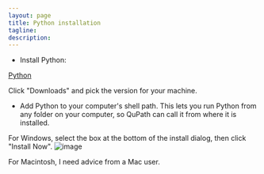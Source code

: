 ```yaml
---
layout: page
title: Python installation
tagline:
description: 
---
```


- Install Python:

[Python](https://www.python.org/)

Click "Downloads" and pick the version for your machine.

- Add Python to your computer's shell path.  This lets you run Python from any folder on your computer, so QuPath can call it from where it is installed.

For Windows, select the box at the bottom of the install dialog, then click "Install Now".
![image](https://user-images.githubusercontent.com/27331078/128935145-e50d56e7-f801-4b25-bfe6-0064e8476853.png)

For Macintosh, I need advice from a Mac user.

